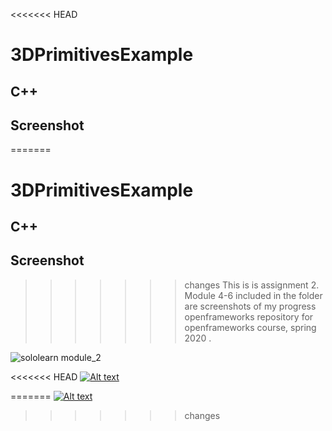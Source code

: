 <<<<<<< HEAD
# 3DPrimitivesExample # 
##  C++ ##  
## Screenshot ##
=======
# 3DPrimitivesExample

## C++

## Screenshot

>>>>>>> changes
This is is assignment 2. Module 4-6 included in the folder are screenshots of my progress openframeworks repository for openframeworks course, spring 2020 .

![sololearn module_2](https://user-images.githubusercontent.com/53446518/73769295-6c650a80-4748-11ea-8904-fec9e3e9d3eb.PNG)

<<<<<<< HEAD
[![Alt text](https://img.youtube.com/vi/gq-CN0aJnmE/0.jpg)](https://www.youtube.com/watch?v=gq-CN0aJnmE) 

=======
[![Alt text](https://img.youtube.com/vi/gq-CN0aJnmE/0.jpg)](https://www.youtube.com/watch?v=gq-CN0aJnmE)
>>>>>>> changes
